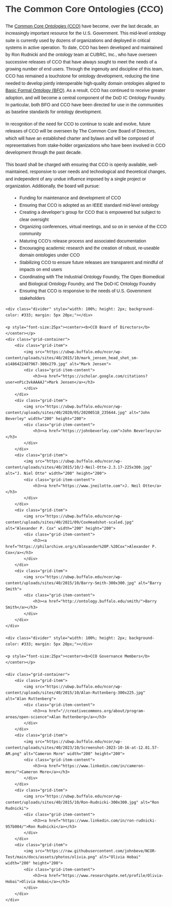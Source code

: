 <!DOCTYPE html>
<html lang="en">
<head>
    <meta charset="UTF-8">
    <meta name="viewport" content="width=device-width, initial-scale=1.0">
    <title>Board of Directors</title>
    <style>
        body {
            font-family: Arial, sans-serif;
            line-height: 1.6;
            margin: 20px;
        }
        h1, h2, h3 {
            color: #333;
        }
        p {
            margin-bottom: 15px;
        }
        ul {
            list-style-type: disc;
            margin-left: 20px;
        }
        ul ul {
            list-style-type: circle;
        }
        .grid-container {
            display: grid;
            grid-template-columns: repeat(3, 1fr);
            gap: 20px;
        }
        .grid-item {
            display: flex;
            flex-direction: column;
            align-items: center; 
        }
        .grid-item img {
            width: 200px;
            height: 200px;
            object-fit: cover;
            border-radius: 5px;
        }
        .grid-item-content {
            line-height: 1.0;
            max-width: 200px;
            text-align: center;
            padding: 10px 0;
        }
    </style>
</head>
<body>
    <h1>The Common Core Ontologies (CCO)</h1>
    <p>
        The <a href="https://github.com/CommonCoreOntology" target="_blank">Common Core Ontologies (CCO)</a> have become, over the last decade, an increasingly important resource for the U.S. Government. This mid-level ontology suite is currently used by dozens of organizations and deployed in critical systems in active operation. To date, CCO has been developed and maintained by Ron Rudnicki and the ontology team at CUBRC, Inc., who have overseen successive releases of CCO that have always sought to meet the needs of a growing number of end users. Through the ingenuity and discipline of this team, CCO has remained a touchstone for ontology development, reducing the time needed to develop jointly interoperable high-quality domain ontologies aligned to <a href="https://github.com/BFO-ontology/BFO-2020" target="_blank">Basic Formal Ontology (BFO)</a>. As a result, CCO has continued to receive greater adoption, and will become a central component of the DoD IC Ontology Foundry. In particular, both BFO and CCO have been directed for use in the communities as baseline standards for ontology development.
    </p>
    <p>
        In recognition of the need for CCO to continue to scale and evolve, future releases of CCO will be overseen by The Common Core Board of Directors, which will have an established charter and bylaws and will be composed of representatives from stake-holder organizations who have been involved in CCO development through the past decade. 
    </p>
    <p>
        This board shall be charged with ensuring that CCO is openly available, well-maintained, responsive to user needs and technological and theoretical changes, and independent of any undue influence imposed by a single project or organization. Additionally, the board will pursue:
    </p>
    <ul>
        <li>Funding for maintenance and development of CCO</li>
        <li>Ensuring that CCO is adopted as an IEEE standard mid-level ontology</li>
        <li>Creating a developer’s group for CCO that is empowered but subject to clear oversight</li>
        <li>Organizing conferences, virtual meetings, and so on in service of the CCO community</li>
        <li>Maturing CCO’s release process and associated documentation</li>
        <li>Encouraging academic research and the creation of robust, re-useable domain ontologies under CCO</li>
        <li>Stabilizing CCO to ensure future releases are transparent and mindful of impacts on end users</li>
        <li>Coordinating with The Industrial Ontology Foundry, The Open Biomedical and Biological Ontology Foundry, and The DoD-IC Ontology Foundry</li>
        <li>Ensuring that CCO is responsive to the needs of U.S. Government stakeholders</li>
    </ul>

    <div class="divider" style="width: 100%; height: 2px; background-color: #333; margin: 5px 20px;"></div>

    <p style="font-size:25px"><center><b>CCO Board of Directors</b></center></p>
    <div class="grid-container">
        <div class="grid-item">
            <img src="https://ubwp.buffalo.edu/ncor/wp-content/uploads/sites/40/2015/10/mark_jensen_head_shot_sm-e1486422487967-300x279.jpg" alt="Mark Jensen">
            <div class="grid-item-content">
                <h3><a href="https://scholar.google.com/citations?user=nPic3vkAAAAJ">Mark Jensen</a></h3>
            </div>
        </div>
        <div class="grid-item">
            <img src="https://ubwp.buffalo.edu/ncor/wp-content/uploads/sites/40/2020/05/20200518_235644.jpg" alt="John Beverley" width="200" height="200">
            <div class="grid-item-content">
                <h3><a href="https://johnbeverley.com">John Beverley</a></h3>
            </div>
        </div>
        <div class="grid-item">
            <img src="https://ubwp.buffalo.edu/ncor/wp-content/uploads/sites/40/2015/10/J-Neil-Otte-2.3.17-225x300.jpg" alt="J. Niel Otte" width="200" height="200">
            <div class="grid-item-content">
                <h3><a href="https://www.jneilotte.com">J. Neil Otte</a></h3>
            </div>
        </div>
        <div class="grid-item">
            <img src="https://ubwp.buffalo.edu/ncor/wp-content/uploads/sites/40/2021/09/CoxHeadshot-scaled.jpg" alt="Alexander P. Cox" width="200" height="200">
            <div class="grid-item-content">
                <h3><a href="https://philarchive.org/s/Alexander%20P.%20Cox">Alexander P. Cox</a></h3> 
            </div>
        </div>
        <div class="grid-item">
            <img src="https://ubwp.buffalo.edu/ncor/wp-content/uploads/sites/40/2015/10/Barry-Smith-300x300.jpg" alt="Barry Smith">
            <div class="grid-item-content">
                <h3><a href="http://ontology.buffalo.edu/smith/">Barry Smith</a></h3>
            </div>
        </div>
    </div>

    <div class="divider" style="width: 100%; height: 2px; background-color: #333; margin: 5px 20px;"></div>

    <p style="font-size:25px"><center><b>CCO Governance Members</b></center></p>

    <div class="grid-container">
        <div class="grid-item">
            <img src="https://ubwp.buffalo.edu/ncor/wp-content/uploads/sites/40/2015/10/Alan-Ruttenberg-300x225.jpg" alt="Alan Ruttenberg">
            <div class="grid-item-content">
                <h3><a href="//creativecommons.org/about/program-areas/open-science">Alan Ruttenberg</a></h3>
            </div>
        </div>
        <div class="grid-item">
            <img src="https://ubwp.buffalo.edu/ncor/wp-content/uploads/sites/40/2023/10/Screenshot-2023-10-16-at-12.01.57-AM.png" alt="Cameron More" width="200" height="200">
            <div class="grid-item-content">
                <h3><a href="https://www.linkedin.com/in/cameron-more/">Cameron More</a></h3>
            </div>
        </div>
        <div class="grid-item">
            <img src="https://ubwp.buffalo.edu/ncor/wp-content/uploads/sites/40/2015/10/Ron-Rudnicki-300x300.jpg" alt="Ron Rudnicki">
            <div class="grid-item-content">
                <h3><a href="https://www.linkedin.com/in/ron-rudnicki-957b004/">Ron Rudnicki</a></h3>
            </div>
        </div>
        <div class="grid-item">
            <img src="https://raw.githubusercontent.com/johnbeve/NCOR-Test/main/docs/assets/photos/olivia.png" alt="Olivia Hobai" width="200" height="200">
            <div class="grid-item-content">
                <h3><a href="https://www.researchgate.net/profile/Olivia-Hobai">Olivia Hobai</a></h3>
            </div>
        </div>
    </div>
</body>
</html>
